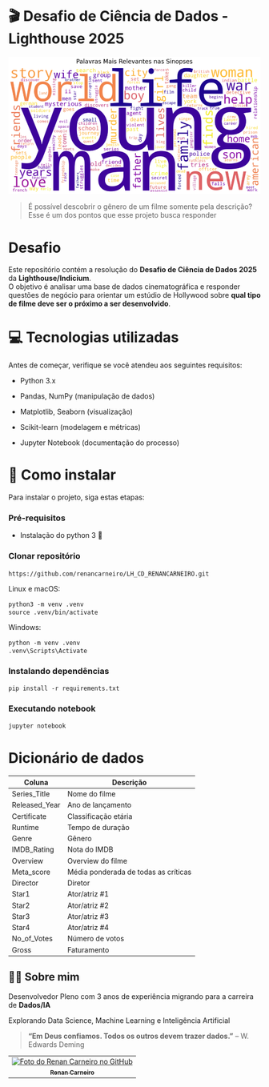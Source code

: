 # 🎬 Desafio de Ciência de Dados - Lighthouse 2025

<img src="images/word-cloud.png" alt="imagem">

> É possível descobrir o gênero de um filme somente pela descrição? Esse é um dos pontos que esse projeto busca responder

# Desafio

Este repositório contém a resolução do **Desafio de Ciência de Dados 2025** da **Lighthouse/Indicium**.  
O objetivo é analisar uma base de dados cinematográfica e responder questões de negócio para orientar um estúdio de Hollywood sobre **qual tipo de filme deve ser o próximo a ser desenvolvido**.




# 💻 Tecnologias utilizadas

Antes de começar, verifique se você atendeu aos seguintes requisitos:

- Python 3.x

- Pandas, NumPy (manipulação de dados)

- Matplotlib, Seaborn (visualização)

- Scikit-learn (modelagem e métricas)

- Jupyter Notebook (documentação do processo)

# 🚀 Como instalar
Para instalar o projeto, siga estas etapas:

### Pré-requisitos 
- Instalação do python 3 🐍

### Clonar repositório 

```
https://github.com/renancarneiro/LH_CD_RENANCARNEIRO.git
```



Linux e macOS:

```
python3 -m venv .venv
source .venv/bin/activate
```

Windows:

```
python -m venv .venv
.venv\Scripts\Activate
```

### Instalando dependências
```
pip install -r requirements.txt
```


### Executando notebook
```
jupyter notebook
```

# Dicionário de dados

| Coluna               | Descrição                                                |
| ----------------- | ---------------------------------------------------------------- |
| Series_Title        | Nome do filme |
| Released_Year       |  Ano de lançamento |
| Certificate       | Classificação etária |
| Runtime       | Tempo de duração |
| Genre       | Gênero |
| IMDB_Rating       | Nota do IMDB |
| Overview       | Overview do filme |
| Meta_score       | Média ponderada de todas as críticas |
| Director       | Diretor |
| Star1       | Ator/atriz #1 |
| Star2       | Ator/atriz #2 |
| Star3       | Ator/atriz #3 |
| Star4       | Ator/atriz #4 |
| No_of_Votes       | Número de votos |
| Gross       | Faturamento |


## 👨‍💻 Sobre mim

Desenvolvedor Pleno com 3 anos de experiência migrando para a carreira de **Dados/IA**  

Explorando Data Science, Machine Learning e Inteligência Artificial  
> **“Em Deus confiamos. Todos os outros devem trazer dados.”**  – W. Edwards Deming



<table>
  <tr>
    <td align="center">
      <a href="https://www.linkedin.com/in/renancc" title="Renan Carneiro">
        <img src="https://media.licdn.com/dms/image/v2/D4D03AQGCeXdChV2A3A/profile-displayphoto-shrink_800_800/profile-displayphoto-shrink_800_800/0/1685195351864?e=1760572800&v=beta&t=XbEtNrVmfDg7PSyscMd9BIIfYt_eHGMl0pv2XWkUv_0" width="100px;" alt="Foto do Renan Carneiro no GitHub"/><br>
        <sub>
          <b>Renan Carneiro</b>
        </sub>
      </a>
    </td>

  </tr>
</table>